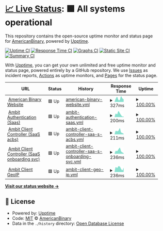 # [📈 Live Status](https://status.ambit.inc): <!--live status--> **🟩 All systems operational**

This repository contains the open-source uptime monitor and status page for [AmericanBinary](https://www.ambit.inc), powered by [Upptime](https://github.com/upptime/upptime).

[![Uptime CI](https://github.com/AmericanBinary/status.ambit.inc/workflows/Uptime%20CI/badge.svg)](https://github.com/AmericanBinary/status.ambit.inc/actions?query=workflow%3A%22Uptime+CI%22)
[![Response Time CI](https://github.com/AmericanBinary/status.ambit.inc/workflows/Response%20Time%20CI/badge.svg)](https://github.com/AmericanBinary/status.ambit.inc/actions?query=workflow%3A%22Response+Time+CI%22)
[![Graphs CI](https://github.com/AmericanBinary/status.ambit.inc/workflows/Graphs%20CI/badge.svg)](https://github.com/AmericanBinary/status.ambit.inc/actions?query=workflow%3A%22Graphs+CI%22)
[![Static Site CI](https://github.com/AmericanBinary/status.ambit.inc/workflows/Static%20Site%20CI/badge.svg)](https://github.com/AmericanBinary/status.ambit.inc/actions?query=workflow%3A%22Static+Site+CI%22)
[![Summary CI](https://github.com/AmericanBinary/status.ambit.inc/workflows/Summary%20CI/badge.svg)](https://github.com/AmericanBinary/status.ambit.inc/actions?query=workflow%3A%22Summary+CI%22)

With [Upptime](https://upptime.js.org), you can get your own unlimited and free uptime monitor and status page, powered entirely by a GitHub repository. We use [Issues](https://github.com/AmericanBinary/status.ambit.inc/issues) as incident reports, [Actions](https://github.com/AmericanBinary/status.ambit.inc/actions) as uptime monitors, and [Pages](https://status.ambit.inc) for the status page.

<!--start: status pages-->
<!-- This summary is generated by Upptime (https://github.com/upptime/upptime) -->
<!-- Do not edit this manually, your changes will be overwritten -->
<!-- prettier-ignore -->
| URL | Status | History | Response Time | Uptime |
| --- | ------ | ------- | ------------- | ------ |
| <img alt="" src="https://icons.duckduckgo.com/ip3/www.ambit.inc.ico" height="13"> [American Binary Website](https://www.ambit.inc) | 🟩 Up | [american-binary-website.yml](https://github.com/AmericanBinary/status.ambit.inc/commits/HEAD/history/american-binary-website.yml) | <details><summary><img alt="Response time graph" src="./graphs/american-binary-website/response-time-week.png" height="20"> 327ms</summary><br><a href="https://status.ambit.inc/history/american-binary-website"><img alt="Response time 256" src="https://img.shields.io/endpoint?url=https%3A%2F%2Fraw.githubusercontent.com%2FAmericanBinary%2Fstatus.ambit.inc%2FHEAD%2Fapi%2Famerican-binary-website%2Fresponse-time.json"></a><br><a href="https://status.ambit.inc/history/american-binary-website"><img alt="24-hour response time 243" src="https://img.shields.io/endpoint?url=https%3A%2F%2Fraw.githubusercontent.com%2FAmericanBinary%2Fstatus.ambit.inc%2FHEAD%2Fapi%2Famerican-binary-website%2Fresponse-time-day.json"></a><br><a href="https://status.ambit.inc/history/american-binary-website"><img alt="7-day response time 327" src="https://img.shields.io/endpoint?url=https%3A%2F%2Fraw.githubusercontent.com%2FAmericanBinary%2Fstatus.ambit.inc%2FHEAD%2Fapi%2Famerican-binary-website%2Fresponse-time-week.json"></a><br><a href="https://status.ambit.inc/history/american-binary-website"><img alt="30-day response time 340" src="https://img.shields.io/endpoint?url=https%3A%2F%2Fraw.githubusercontent.com%2FAmericanBinary%2Fstatus.ambit.inc%2FHEAD%2Fapi%2Famerican-binary-website%2Fresponse-time-month.json"></a><br><a href="https://status.ambit.inc/history/american-binary-website"><img alt="1-year response time 268" src="https://img.shields.io/endpoint?url=https%3A%2F%2Fraw.githubusercontent.com%2FAmericanBinary%2Fstatus.ambit.inc%2FHEAD%2Fapi%2Famerican-binary-website%2Fresponse-time-year.json"></a></details> | <details><summary><a href="https://status.ambit.inc/history/american-binary-website">100.00%</a></summary><a href="https://status.ambit.inc/history/american-binary-website"><img alt="All-time uptime 100.00%" src="https://img.shields.io/endpoint?url=https%3A%2F%2Fraw.githubusercontent.com%2FAmericanBinary%2Fstatus.ambit.inc%2FHEAD%2Fapi%2Famerican-binary-website%2Fuptime.json"></a><br><a href="https://status.ambit.inc/history/american-binary-website"><img alt="24-hour uptime 100.00%" src="https://img.shields.io/endpoint?url=https%3A%2F%2Fraw.githubusercontent.com%2FAmericanBinary%2Fstatus.ambit.inc%2FHEAD%2Fapi%2Famerican-binary-website%2Fuptime-day.json"></a><br><a href="https://status.ambit.inc/history/american-binary-website"><img alt="7-day uptime 100.00%" src="https://img.shields.io/endpoint?url=https%3A%2F%2Fraw.githubusercontent.com%2FAmericanBinary%2Fstatus.ambit.inc%2FHEAD%2Fapi%2Famerican-binary-website%2Fuptime-week.json"></a><br><a href="https://status.ambit.inc/history/american-binary-website"><img alt="30-day uptime 100.00%" src="https://img.shields.io/endpoint?url=https%3A%2F%2Fraw.githubusercontent.com%2FAmericanBinary%2Fstatus.ambit.inc%2FHEAD%2Fapi%2Famerican-binary-website%2Fuptime-month.json"></a><br><a href="https://status.ambit.inc/history/american-binary-website"><img alt="1-year uptime 100.00%" src="https://img.shields.io/endpoint?url=https%3A%2F%2Fraw.githubusercontent.com%2FAmericanBinary%2Fstatus.ambit.inc%2FHEAD%2Fapi%2Famerican-binary-website%2Fuptime-year.json"></a></details>
| <img alt="" src="https://icons.duckduckgo.com/ip3/auth.infra.cloud.ambit.inc.ico" height="13"> [Ambit Authentication (Saas)](https://auth.infra.cloud.ambit.inc/api/health) | 🟩 Up | [ambit-authentication-saas.yml](https://github.com/AmericanBinary/status.ambit.inc/commits/HEAD/history/ambit-authentication-saas.yml) | <details><summary><img alt="Response time graph" src="./graphs/ambit-authentication-saas/response-time-week.png" height="20"> 200ms</summary><br><a href="https://status.ambit.inc/history/ambit-authentication-saas"><img alt="Response time 266" src="https://img.shields.io/endpoint?url=https%3A%2F%2Fraw.githubusercontent.com%2FAmericanBinary%2Fstatus.ambit.inc%2FHEAD%2Fapi%2Fambit-authentication-saas%2Fresponse-time.json"></a><br><a href="https://status.ambit.inc/history/ambit-authentication-saas"><img alt="24-hour response time 43" src="https://img.shields.io/endpoint?url=https%3A%2F%2Fraw.githubusercontent.com%2FAmericanBinary%2Fstatus.ambit.inc%2FHEAD%2Fapi%2Fambit-authentication-saas%2Fresponse-time-day.json"></a><br><a href="https://status.ambit.inc/history/ambit-authentication-saas"><img alt="7-day response time 200" src="https://img.shields.io/endpoint?url=https%3A%2F%2Fraw.githubusercontent.com%2FAmericanBinary%2Fstatus.ambit.inc%2FHEAD%2Fapi%2Fambit-authentication-saas%2Fresponse-time-week.json"></a><br><a href="https://status.ambit.inc/history/ambit-authentication-saas"><img alt="30-day response time 232" src="https://img.shields.io/endpoint?url=https%3A%2F%2Fraw.githubusercontent.com%2FAmericanBinary%2Fstatus.ambit.inc%2FHEAD%2Fapi%2Fambit-authentication-saas%2Fresponse-time-month.json"></a><br><a href="https://status.ambit.inc/history/ambit-authentication-saas"><img alt="1-year response time 266" src="https://img.shields.io/endpoint?url=https%3A%2F%2Fraw.githubusercontent.com%2FAmericanBinary%2Fstatus.ambit.inc%2FHEAD%2Fapi%2Fambit-authentication-saas%2Fresponse-time-year.json"></a></details> | <details><summary><a href="https://status.ambit.inc/history/ambit-authentication-saas">100.00%</a></summary><a href="https://status.ambit.inc/history/ambit-authentication-saas"><img alt="All-time uptime 99.93%" src="https://img.shields.io/endpoint?url=https%3A%2F%2Fraw.githubusercontent.com%2FAmericanBinary%2Fstatus.ambit.inc%2FHEAD%2Fapi%2Fambit-authentication-saas%2Fuptime.json"></a><br><a href="https://status.ambit.inc/history/ambit-authentication-saas"><img alt="24-hour uptime 100.00%" src="https://img.shields.io/endpoint?url=https%3A%2F%2Fraw.githubusercontent.com%2FAmericanBinary%2Fstatus.ambit.inc%2FHEAD%2Fapi%2Fambit-authentication-saas%2Fuptime-day.json"></a><br><a href="https://status.ambit.inc/history/ambit-authentication-saas"><img alt="7-day uptime 100.00%" src="https://img.shields.io/endpoint?url=https%3A%2F%2Fraw.githubusercontent.com%2FAmericanBinary%2Fstatus.ambit.inc%2FHEAD%2Fapi%2Fambit-authentication-saas%2Fuptime-week.json"></a><br><a href="https://status.ambit.inc/history/ambit-authentication-saas"><img alt="30-day uptime 100.00%" src="https://img.shields.io/endpoint?url=https%3A%2F%2Fraw.githubusercontent.com%2FAmericanBinary%2Fstatus.ambit.inc%2FHEAD%2Fapi%2Fambit-authentication-saas%2Fuptime-month.json"></a><br><a href="https://status.ambit.inc/history/ambit-authentication-saas"><img alt="1-year uptime 99.93%" src="https://img.shields.io/endpoint?url=https%3A%2F%2Fraw.githubusercontent.com%2FAmericanBinary%2Fstatus.ambit.inc%2FHEAD%2Fapi%2Fambit-authentication-saas%2Fuptime-year.json"></a></details>
| <img alt="" src="https://icons.duckduckgo.com/ip3/acbs.infra.cloud.ambit.inc.ico" height="13"> [Ambit Client Controller (SaaS acbs)](https://acbs.infra.cloud.ambit.inc) | 🟩 Up | [ambit-client-controller-saa-s-acbs.yml](https://github.com/AmericanBinary/status.ambit.inc/commits/HEAD/history/ambit-client-controller-saa-s-acbs.yml) | <details><summary><img alt="Response time graph" src="./graphs/ambit-client-controller-saa-s-acbs/response-time-week.png" height="20"> 211ms</summary><br><a href="https://status.ambit.inc/history/ambit-client-controller-saa-s-acbs"><img alt="Response time 243" src="https://img.shields.io/endpoint?url=https%3A%2F%2Fraw.githubusercontent.com%2FAmericanBinary%2Fstatus.ambit.inc%2FHEAD%2Fapi%2Fambit-client-controller-saa-s-acbs%2Fresponse-time.json"></a><br><a href="https://status.ambit.inc/history/ambit-client-controller-saa-s-acbs"><img alt="24-hour response time 39" src="https://img.shields.io/endpoint?url=https%3A%2F%2Fraw.githubusercontent.com%2FAmericanBinary%2Fstatus.ambit.inc%2FHEAD%2Fapi%2Fambit-client-controller-saa-s-acbs%2Fresponse-time-day.json"></a><br><a href="https://status.ambit.inc/history/ambit-client-controller-saa-s-acbs"><img alt="7-day response time 211" src="https://img.shields.io/endpoint?url=https%3A%2F%2Fraw.githubusercontent.com%2FAmericanBinary%2Fstatus.ambit.inc%2FHEAD%2Fapi%2Fambit-client-controller-saa-s-acbs%2Fresponse-time-week.json"></a><br><a href="https://status.ambit.inc/history/ambit-client-controller-saa-s-acbs"><img alt="30-day response time 231" src="https://img.shields.io/endpoint?url=https%3A%2F%2Fraw.githubusercontent.com%2FAmericanBinary%2Fstatus.ambit.inc%2FHEAD%2Fapi%2Fambit-client-controller-saa-s-acbs%2Fresponse-time-month.json"></a><br><a href="https://status.ambit.inc/history/ambit-client-controller-saa-s-acbs"><img alt="1-year response time 243" src="https://img.shields.io/endpoint?url=https%3A%2F%2Fraw.githubusercontent.com%2FAmericanBinary%2Fstatus.ambit.inc%2FHEAD%2Fapi%2Fambit-client-controller-saa-s-acbs%2Fresponse-time-year.json"></a></details> | <details><summary><a href="https://status.ambit.inc/history/ambit-client-controller-saa-s-acbs">100.00%</a></summary><a href="https://status.ambit.inc/history/ambit-client-controller-saa-s-acbs"><img alt="All-time uptime 99.91%" src="https://img.shields.io/endpoint?url=https%3A%2F%2Fraw.githubusercontent.com%2FAmericanBinary%2Fstatus.ambit.inc%2FHEAD%2Fapi%2Fambit-client-controller-saa-s-acbs%2Fuptime.json"></a><br><a href="https://status.ambit.inc/history/ambit-client-controller-saa-s-acbs"><img alt="24-hour uptime 100.00%" src="https://img.shields.io/endpoint?url=https%3A%2F%2Fraw.githubusercontent.com%2FAmericanBinary%2Fstatus.ambit.inc%2FHEAD%2Fapi%2Fambit-client-controller-saa-s-acbs%2Fuptime-day.json"></a><br><a href="https://status.ambit.inc/history/ambit-client-controller-saa-s-acbs"><img alt="7-day uptime 100.00%" src="https://img.shields.io/endpoint?url=https%3A%2F%2Fraw.githubusercontent.com%2FAmericanBinary%2Fstatus.ambit.inc%2FHEAD%2Fapi%2Fambit-client-controller-saa-s-acbs%2Fuptime-week.json"></a><br><a href="https://status.ambit.inc/history/ambit-client-controller-saa-s-acbs"><img alt="30-day uptime 100.00%" src="https://img.shields.io/endpoint?url=https%3A%2F%2Fraw.githubusercontent.com%2FAmericanBinary%2Fstatus.ambit.inc%2FHEAD%2Fapi%2Fambit-client-controller-saa-s-acbs%2Fuptime-month.json"></a><br><a href="https://status.ambit.inc/history/ambit-client-controller-saa-s-acbs"><img alt="1-year uptime 99.91%" src="https://img.shields.io/endpoint?url=https%3A%2F%2Fraw.githubusercontent.com%2FAmericanBinary%2Fstatus.ambit.inc%2FHEAD%2Fapi%2Fambit-client-controller-saa-s-acbs%2Fuptime-year.json"></a></details>
| <img alt="" src="https://icons.duckduckgo.com/ip3/onboarding.infra.cloud.ambit.inc.ico" height="13"> [Ambit Client Controller (SaaS onboarding svc)](https://onboarding.infra.cloud.ambit.inc/v1/health) | 🟩 Up | [ambit-client-controller-saa-s-onboarding-svc.yml](https://github.com/AmericanBinary/status.ambit.inc/commits/HEAD/history/ambit-client-controller-saa-s-onboarding-svc.yml) | <details><summary><img alt="Response time graph" src="./graphs/ambit-client-controller-saa-s-onboarding-svc/response-time-week.png" height="20"> 236ms</summary><br><a href="https://status.ambit.inc/history/ambit-client-controller-saa-s-onboarding-svc"><img alt="Response time 236" src="https://img.shields.io/endpoint?url=https%3A%2F%2Fraw.githubusercontent.com%2FAmericanBinary%2Fstatus.ambit.inc%2FHEAD%2Fapi%2Fambit-client-controller-saa-s-onboarding-svc%2Fresponse-time.json"></a><br><a href="https://status.ambit.inc/history/ambit-client-controller-saa-s-onboarding-svc"><img alt="24-hour response time 49" src="https://img.shields.io/endpoint?url=https%3A%2F%2Fraw.githubusercontent.com%2FAmericanBinary%2Fstatus.ambit.inc%2FHEAD%2Fapi%2Fambit-client-controller-saa-s-onboarding-svc%2Fresponse-time-day.json"></a><br><a href="https://status.ambit.inc/history/ambit-client-controller-saa-s-onboarding-svc"><img alt="7-day response time 236" src="https://img.shields.io/endpoint?url=https%3A%2F%2Fraw.githubusercontent.com%2FAmericanBinary%2Fstatus.ambit.inc%2FHEAD%2Fapi%2Fambit-client-controller-saa-s-onboarding-svc%2Fresponse-time-week.json"></a><br><a href="https://status.ambit.inc/history/ambit-client-controller-saa-s-onboarding-svc"><img alt="30-day response time 231" src="https://img.shields.io/endpoint?url=https%3A%2F%2Fraw.githubusercontent.com%2FAmericanBinary%2Fstatus.ambit.inc%2FHEAD%2Fapi%2Fambit-client-controller-saa-s-onboarding-svc%2Fresponse-time-month.json"></a><br><a href="https://status.ambit.inc/history/ambit-client-controller-saa-s-onboarding-svc"><img alt="1-year response time 236" src="https://img.shields.io/endpoint?url=https%3A%2F%2Fraw.githubusercontent.com%2FAmericanBinary%2Fstatus.ambit.inc%2FHEAD%2Fapi%2Fambit-client-controller-saa-s-onboarding-svc%2Fresponse-time-year.json"></a></details> | <details><summary><a href="https://status.ambit.inc/history/ambit-client-controller-saa-s-onboarding-svc">100.00%</a></summary><a href="https://status.ambit.inc/history/ambit-client-controller-saa-s-onboarding-svc"><img alt="All-time uptime 99.93%" src="https://img.shields.io/endpoint?url=https%3A%2F%2Fraw.githubusercontent.com%2FAmericanBinary%2Fstatus.ambit.inc%2FHEAD%2Fapi%2Fambit-client-controller-saa-s-onboarding-svc%2Fuptime.json"></a><br><a href="https://status.ambit.inc/history/ambit-client-controller-saa-s-onboarding-svc"><img alt="24-hour uptime 100.00%" src="https://img.shields.io/endpoint?url=https%3A%2F%2Fraw.githubusercontent.com%2FAmericanBinary%2Fstatus.ambit.inc%2FHEAD%2Fapi%2Fambit-client-controller-saa-s-onboarding-svc%2Fuptime-day.json"></a><br><a href="https://status.ambit.inc/history/ambit-client-controller-saa-s-onboarding-svc"><img alt="7-day uptime 100.00%" src="https://img.shields.io/endpoint?url=https%3A%2F%2Fraw.githubusercontent.com%2FAmericanBinary%2Fstatus.ambit.inc%2FHEAD%2Fapi%2Fambit-client-controller-saa-s-onboarding-svc%2Fuptime-week.json"></a><br><a href="https://status.ambit.inc/history/ambit-client-controller-saa-s-onboarding-svc"><img alt="30-day uptime 100.00%" src="https://img.shields.io/endpoint?url=https%3A%2F%2Fraw.githubusercontent.com%2FAmericanBinary%2Fstatus.ambit.inc%2FHEAD%2Fapi%2Fambit-client-controller-saa-s-onboarding-svc%2Fuptime-month.json"></a><br><a href="https://status.ambit.inc/history/ambit-client-controller-saa-s-onboarding-svc"><img alt="1-year uptime 99.93%" src="https://img.shields.io/endpoint?url=https%3A%2F%2Fraw.githubusercontent.com%2FAmericanBinary%2Fstatus.ambit.inc%2FHEAD%2Fapi%2Fambit-client-controller-saa-s-onboarding-svc%2Fuptime-year.json"></a></details>
| <img alt="" src="https://icons.duckduckgo.com/ip3/geoip.infra.cloud.ambit.inc.ico" height="13"> [Ambit Client GeoIP](https://geoip.infra.cloud.ambit.inc) | 🟩 Up | [ambit-client-geo-ip.yml](https://github.com/AmericanBinary/status.ambit.inc/commits/HEAD/history/ambit-client-geo-ip.yml) | <details><summary><img alt="Response time graph" src="./graphs/ambit-client-geo-ip/response-time-week.png" height="20"> 236ms</summary><br><a href="https://status.ambit.inc/history/ambit-client-geo-ip"><img alt="Response time 287" src="https://img.shields.io/endpoint?url=https%3A%2F%2Fraw.githubusercontent.com%2FAmericanBinary%2Fstatus.ambit.inc%2FHEAD%2Fapi%2Fambit-client-geo-ip%2Fresponse-time.json"></a><br><a href="https://status.ambit.inc/history/ambit-client-geo-ip"><img alt="24-hour response time 240" src="https://img.shields.io/endpoint?url=https%3A%2F%2Fraw.githubusercontent.com%2FAmericanBinary%2Fstatus.ambit.inc%2FHEAD%2Fapi%2Fambit-client-geo-ip%2Fresponse-time-day.json"></a><br><a href="https://status.ambit.inc/history/ambit-client-geo-ip"><img alt="7-day response time 236" src="https://img.shields.io/endpoint?url=https%3A%2F%2Fraw.githubusercontent.com%2FAmericanBinary%2Fstatus.ambit.inc%2FHEAD%2Fapi%2Fambit-client-geo-ip%2Fresponse-time-week.json"></a><br><a href="https://status.ambit.inc/history/ambit-client-geo-ip"><img alt="30-day response time 292" src="https://img.shields.io/endpoint?url=https%3A%2F%2Fraw.githubusercontent.com%2FAmericanBinary%2Fstatus.ambit.inc%2FHEAD%2Fapi%2Fambit-client-geo-ip%2Fresponse-time-month.json"></a><br><a href="https://status.ambit.inc/history/ambit-client-geo-ip"><img alt="1-year response time 287" src="https://img.shields.io/endpoint?url=https%3A%2F%2Fraw.githubusercontent.com%2FAmericanBinary%2Fstatus.ambit.inc%2FHEAD%2Fapi%2Fambit-client-geo-ip%2Fresponse-time-year.json"></a></details> | <details><summary><a href="https://status.ambit.inc/history/ambit-client-geo-ip">100.00%</a></summary><a href="https://status.ambit.inc/history/ambit-client-geo-ip"><img alt="All-time uptime 96.58%" src="https://img.shields.io/endpoint?url=https%3A%2F%2Fraw.githubusercontent.com%2FAmericanBinary%2Fstatus.ambit.inc%2FHEAD%2Fapi%2Fambit-client-geo-ip%2Fuptime.json"></a><br><a href="https://status.ambit.inc/history/ambit-client-geo-ip"><img alt="24-hour uptime 100.00%" src="https://img.shields.io/endpoint?url=https%3A%2F%2Fraw.githubusercontent.com%2FAmericanBinary%2Fstatus.ambit.inc%2FHEAD%2Fapi%2Fambit-client-geo-ip%2Fuptime-day.json"></a><br><a href="https://status.ambit.inc/history/ambit-client-geo-ip"><img alt="7-day uptime 100.00%" src="https://img.shields.io/endpoint?url=https%3A%2F%2Fraw.githubusercontent.com%2FAmericanBinary%2Fstatus.ambit.inc%2FHEAD%2Fapi%2Fambit-client-geo-ip%2Fuptime-week.json"></a><br><a href="https://status.ambit.inc/history/ambit-client-geo-ip"><img alt="30-day uptime 100.00%" src="https://img.shields.io/endpoint?url=https%3A%2F%2Fraw.githubusercontent.com%2FAmericanBinary%2Fstatus.ambit.inc%2FHEAD%2Fapi%2Fambit-client-geo-ip%2Fuptime-month.json"></a><br><a href="https://status.ambit.inc/history/ambit-client-geo-ip"><img alt="1-year uptime 96.58%" src="https://img.shields.io/endpoint?url=https%3A%2F%2Fraw.githubusercontent.com%2FAmericanBinary%2Fstatus.ambit.inc%2FHEAD%2Fapi%2Fambit-client-geo-ip%2Fuptime-year.json"></a></details>

<!--end: status pages-->

[**Visit our status website →**](https://status.ambit.inc)

## 📄 License

- Powered by: [Upptime](https://github.com/upptime/upptime)
- Code: [MIT](./LICENSE) © [AmericanBinary](https://www.ambit.inc)
- Data in the `./history` directory: [Open Database License](https://opendatacommons.org/licenses/odbl/1-0/)
